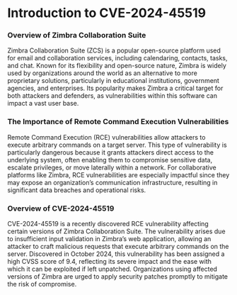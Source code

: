 # Introduction to CVE-2024-45519 

### Overview of Zimbra Collaboration Suite
Zimbra Collaboration Suite (ZCS) is a popular open-source platform used for email and collaboration services, including calendaring, contacts, tasks, and chat. Known for its flexibility and open-source nature, Zimbra is widely used by organizations around the world as an alternative to more proprietary solutions, particularly in educational institutions, government agencies, and enterprises. Its popularity makes Zimbra a critical target for both attackers and defenders, as vulnerabilities within this software can impact a vast user base.

### The Importance of Remote Command Execution Vulnerabilities
Remote Command Execution (RCE) vulnerabilities allow attackers to execute arbitrary commands on a target server. This type of vulnerability is particularly dangerous because it grants attackers direct access to the underlying system, often enabling them to compromise sensitive data, escalate privileges, or move laterally within a network. For collaborative platforms like Zimbra, RCE vulnerabilities are especially impactful since they may expose an organization’s communication infrastructure, resulting in significant data breaches and operational risks.

### Overview of CVE-2024-45519
CVE-2024-45519 is a recently discovered RCE vulnerability affecting certain versions of Zimbra Collaboration Suite. The vulnerability arises due to insufficient input validation in Zimbra’s web application, allowing an attacker to craft malicious requests that execute arbitrary commands on the server. Discovered in October 2024, this vulnerability has been assigned a high CVSS score of 9.4, reflecting its severe impact and the ease with which it can be exploited if left unpatched. Organizations using affected versions of Zimbra are urged to apply security patches promptly to mitigate the risk of compromise.
